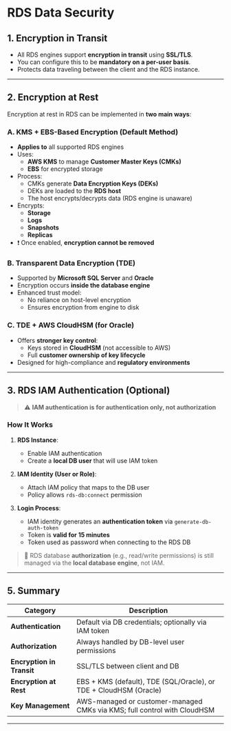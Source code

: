 # RDS Data Security

## 1. Encryption in Transit

- All RDS engines support **encryption in transit** using **SSL/TLS**.
- You can configure this to be **mandatory on a per-user basis**.
- Protects data traveling between the client and the RDS instance.

---

## 2. Encryption at Rest

Encryption at rest in RDS can be implemented in **two main ways**:

### A. KMS + EBS-Based Encryption (Default Method)

- **Applies to** all supported RDS engines
- Uses:
  - **AWS KMS** to manage **Customer Master Keys (CMKs)**
  - **EBS** for encrypted storage
- Process:
  - CMKs generate **Data Encryption Keys (DEKs)**
  - DEKs are loaded to the **RDS host**
  - The host encrypts/decrypts data (RDS engine is unaware)
- Encrypts:
  - **Storage**
  - **Logs**
  - **Snapshots**
  - **Replicas**
- ❗ Once enabled, **encryption cannot be removed**

### B. Transparent Data Encryption (TDE)

- Supported by **Microsoft SQL Server** and **Oracle**
- Encryption occurs **inside the database engine**
- Enhanced trust model:
  - No reliance on host-level encryption
  - Ensures encryption from engine to disk

### C. TDE + AWS CloudHSM (for Oracle)

- Offers **stronger key control**:
  - Keys stored in **CloudHSM** (not accessible to AWS)
  - Full **customer ownership of key lifecycle**
- Designed for high-compliance and **regulatory environments**

---

## 3. RDS IAM Authentication (Optional)

> ⚠️ **IAM authentication is for authentication only, not authorization**

### How It Works

1. **RDS Instance**:

   - Enable IAM authentication
   - Create a **local DB user** that will use IAM token

2. **IAM Identity (User or Role)**:

   - Attach IAM policy that maps to the DB user
   - Policy allows `rds-db:connect` permission

3. **Login Process**:
   - IAM identity generates an **authentication token** via `generate-db-auth-token`
   - Token is **valid for 15 minutes**
   - Token used as password when connecting to the RDS DB

> 🧠 RDS database **authorization** (e.g., read/write permissions) is still managed via the **local database engine**, not IAM.

---

## 5. Summary

| Category                  | Description                                                              |
| ------------------------- | ------------------------------------------------------------------------ |
| **Authentication**        | Default via DB credentials; optionally via IAM token                     |
| **Authorization**         | Always handled by DB-level user permissions                              |
| **Encryption in Transit** | SSL/TLS between client and DB                                            |
| **Encryption at Rest**    | EBS + KMS (default), TDE (SQL/Oracle), or TDE + CloudHSM (Oracle)        |
| **Key Management**        | AWS-managed or customer-managed CMKs via KMS; full control with CloudHSM |

---
